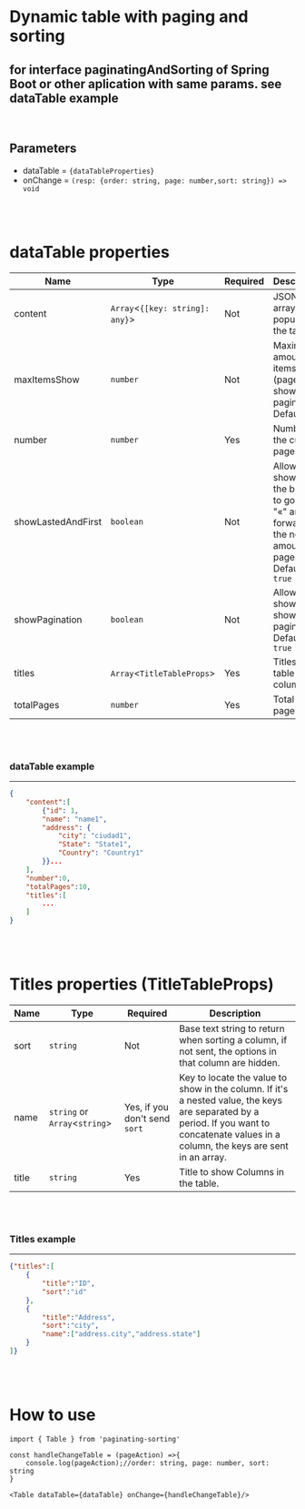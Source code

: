 
# Dynamic table with paging and sorting

## for interface paginatingAndSorting of Spring Boot or other aplication with same params.  **see dataTable example**
<br/>

## Parameters

- dataTable = ```{dataTableProperties}```
- onChange =  ```(resp: {order: string, page: number,sort: string}) => void```
    
<br/><br/>

# dataTable properties

| Name               | Type                        | Required  | Description                                                                |
| ------------------ | --------------------------- | --------- | -------------------------------------------------------------------------- |
| content            | `Array`<`{[key: string]: any}`> | Not    | JSONs array to populate the table.                                         |
| maxItemsShow       | `number`                    | Not        | Maximum amount of items (pages) to show in the pagination. Default ```3```.|
| number             | `number`                    | Yes        | Number of the current page                                                 |
| showLastedAndFirst | `boolean`                   | Not        | Allows to show or not the buttons to go back "«" and forward "»" the next `X` amount of pages. Default ```true``` |
| showPagination     | `boolean`                   | Not       | Allows to show or not show pagination. Default ```true```                  |
| titles             | `Array`<`TitleTableProps`>  | Yes       | Titles for table columns.                                                  |
| totalPages         | `number`                    | Yes       | Total pages.                                                               |


<br/><br/>

### dataTable example
<hr/>

```json
{
    "content":[
        {"id": 1,
        "name": "name1",
        "address": {
            "city": "ciudad1",
            "State": "State1",
            "Country": "Country1"
        }}...
    ],
    "number":0,
    "totalPages":10,
    "titles":[
        ...
    ]
}
```
<br/><br/>

# Titles properties (TitleTableProps)
| Name  | Type                      | Required                           | Description                     |
| ----- | ------------------------- | ----------------------------------- | ------------------------------- |
| sort  | `string`                  | Not                                  | Base text string to return when sorting a column, if not sent, the options in that column are hidden.   |
| name  | `string` or `Array`<`string`> | Yes, if you don't send  `sort` | Key to locate the value to show in the column. If it's a nested value, the keys are separated by a period. If you want to concatenate values in a column, the keys are sent in an array. |
| title | `string`                    | Yes                                 | Title to show Columns in the table.     |

<br/><br/>

### Titles example

<hr/>

```json
{"titles":[
    {
        "title":"ID",
        "sort":"id"
    },
    {
        "title":"Address",
        "sort":"city",
        "name":["address.city","address.state"]
    }
]}
```

<br/><br/>

# How to use

```
import { Table } from 'paginating-sorting'
```
```
const handleChangeTable = (pageAction) =>{
	console.log(pageAction);//order: string, page: number, sort: string
}
```
```
<Table dataTable={dataTable} onChange={handleChangeTable}/>
```
